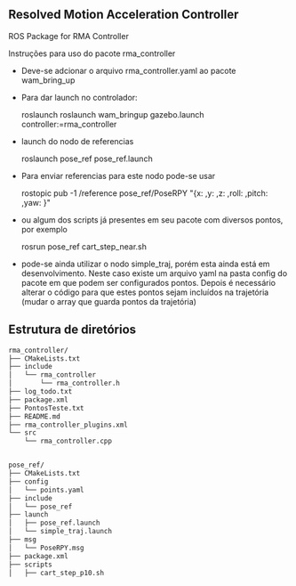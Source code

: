 ## Resolved Motion Acceleration Controller
 ROS Package for RMA Controller

 Instruções para uso do pacote rma_controller

- Deve-se adcionar o arquivo rma_controller.yaml ao pacote wam_bring_up
- Para dar launch no controlador:

	roslaunch roslaunch wam_bringup gazebo.launch controller:=rma_controller

- launch do nodo de referencias

	roslaunch pose_ref pose_ref.launch

- Para enviar referencias para este nodo pode-se usar

	rostopic pub -1 /reference pose_ref/PoseRPY "{x: ,y: ,z: ,roll: ,pitch: ,yaw: }"

- ou algum dos scripts já presentes em seu pacote com diversos pontos, por exemplo

	rosrun pose_ref cart_step_near.sh

- pode-se ainda utilizar o nodo simple_traj, porém esta ainda está em desenvolvimento. Neste caso existe um arquivo yaml na pasta config do pacote em que podem ser configurados pontos. Depois é necessário alterar o código para que estes pontos sejam incluídos na trajetória (mudar o array que guarda pontos da trajetória)

## Estrutura de diretórios

``` bash
rma_controller/
├── CMakeLists.txt
├── include
│   └── rma_controller
│       └── rma_controller.h
├── log_todo.txt
├── package.xml
├── PontosTeste.txt
├── README.md
├── rma_controller_plugins.xml
└── src
    └── rma_controller.cpp


pose_ref/
├── CMakeLists.txt
├── config
│   └── points.yaml
├── include
│   └── pose_ref
├── launch
│   ├── pose_ref.launch
│   └── simple_traj.launch
├── msg
│   └── PoseRPY.msg
├── package.xml
├── scripts
│   ├── cart_step_p10.sh

```

